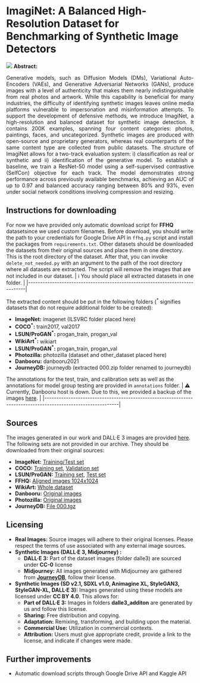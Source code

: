 # ImagiNet: A Balanced High-Resolution Dataset for Benchmarking of Synthetic Image Detectors
![](media/dataset_preview.png)
**Abstract:**
<p align="justify">Generative models, such as Diffusion Models (DMs), Variational    Auto-Encoders (VAEs), and Generative Adversarial Networks (GANs),    produce images with a level of authenticity that makes them nearly    indistinguishable from real photos and artwork. While this capability    is beneficial for many industries, the difficulty of identifying    synthetic images leaves online media platforms vulnerable to    impersonation and misinformation attempts. To support the development    of defensive methods, we introduce ImagiNet, a high-resolution and    balanced dataset for synthetic image detection. It contains 200K    examples, spanning four content categories: photos, paintings, faces,    and uncategorized. Synthetic images are produced with open-source and    proprietary generators, whereas real counterparts of the same content    type are collected from public datasets. The structure of ImagiNet    allows for a two-track evaluation system: i) classification as real    or synthetic and ii) identification of the generative model. To    establish a baseline, we train a ResNet-50 model using a    self-supervised contrastive (SelfCon) objective for each track. The    model demonstrates strong performance across previously available    benchmarks, achieving an AUC of up to 0.97 and balanced accuracy    ranging between 80% and 93%, even under social network conditions    involving compression and resizing. </p>

## Instructions for downloading
For now we have provided only automatic download script for **FFHQ** datasetsince we used custom filenames. Before download, you should write the path to your credentials for Google Drive API in `ffhq.py` script and install the packages from `requirements.txt`. Other datasets should be downloaded the datasets from their original sources and place them in one directory. This is the root directory of the dataset. After that, you can invoke `delete_not_needed.py` with an argument to the path of the root directory where all datasets are extracted. The script will remove the images that are not included in our dataset.
| :information_source: You should place all extracted datasets in one folder. |
|-----------------------------------------------------------------------------|

The extracted content should be put in the following folders (<sup>*</sup> signifies datasets that do not require additional folder to be created):
 - **ImageNet:** imagenet (ILSVRC folder placed here)
 - **COCO<sup>*</sup>:** train2017, val2017
 - **LSUN/ProGAN<sup>*</sup>:** progan_train, progan_val
 - **WikiArt<sup>*</sup>:** wikiart
 - **LSUN/ProGAN<sup>*</sup>:** progan_train, progan_val
 - **Photozilla:** photozilla (dataset and other_dataset placed here)
 - **Danbooru:** danbooru2021
 - **JourneyDB:** journeydb (extracted 000.zip folder renamed to journeydb)

The annotations for the test, train, and calibration sets as well as the annotations for model group testing are provided in `annotations` folder.
| :warning:  Currently, Danbooru host is down. Due to this, we provided a backup of the images [here](https://drive.google.com/file/d/1p0EM6IUAdBhFfdGoLpo0ewhLPXEkA86a/view?usp=sharing).  |
|-------------------------------------------------------------------------------------------------------------|


<!-- To download all the sets automatically, you will need to download the pip packages in `requirements.txt`. After that all the scripts should be invoked in the same directory. 
> [!NOTE]
> You should enter your Kaggle API and Google Drive API credentials in the scripts to download the images automatically. 


After downloading all the sets with the scripts, you can invoke `delete_not_needed.py`, to clear all the images in the directory, not used in the dataset.
-->


## Sources
The images generated in our work and DALL·E 3 images are provided [here](https://drive.google.com/file/d/1uUAoVUcAlUX9ltOXBlf3pKDz3rCKoytk/view?usp=sharing).
The following sets are not provided in our archive. They should be downloaded from their original sources:
 - **ImageNet:** [Training/Test set](https://www.kaggle.com/c/imagenet-object-localization-challenge)
 - **COCO:** [Training set](http://images.cocodataset.org/zips/train2017.zip), [Validation set](http://images.cocodataset.org/zips/val2017.zip)
 - **LSUN/ProGAN:** [Training set](https://drive.google.com/file/d/1iVNBV0glknyTYGA9bCxT_d0CVTOgGcKh/view?usp=sharing), [Test set](https://drive.google.com/file/d/1z_fD3UKgWQyOTZIBbYSaQ-hz4AzUrLC1/view?usp=sharing)
- **FFHQ:** [Aligned images 1024x1024](https://drive.google.com/open?id=1tZUcXDBeOibC6jcMCtgRRz67pzrAHeHL)
- **WikiArt:** [Whole dataset](https://drive.google.com/file/d/1vTChp3nU5GQeLkPwotrybpUGUXj12BTK/view?usp=drivesdk)
- **Danbooru:** [Original images](https://gwern.net/danbooru2021)
- **Photozilla:**  [Original images](https://drive.google.com/file/d/1WkY6rcXMnir8nk4obejVq64h_WrtydVg/view?usp=drive_link)
- **JourneyDB:** [File 000.tgz](https://huggingface.co/datasets/JourneyDB/JourneyDB/blob/main/data/train/imgs/000.tgz)
## Licensing
- **Real Images:** Source images will adhere to their original licenses. Please respect the terms of use associated with any external image sources.
-  **Synthetic Images (DALL·E 3, Midjourney) :**
	- **DALL·E 3:** Part of the dataset images (folder dalle3) are sourced under **CC-0** license
	-  **Midjourney:** All images generated with Midjourney are gathered from **[JourneyDB](https://journeydb.github.io/)**, follow their license.
-   **Synthetic Images (SD v2.1, SDXL v1.0, Animagine XL, StyleGAN3, StyleGAN-XL,  DALL·E 3):** Images generated using these models are licensed under **CC BY 4.0**. This allows for:
	- **Part of DALL·E 3:** Images in folders **dalle3_additon** are generated by us and follow this license.
    -   **Sharing:** Free distribution and copying.
    -   **Adaptation:** Remixing, transforming, and building upon the material.
    -   **Commercial Use:** Utilization in commercial contexts.
    -   **Attribution:** Users must give appropriate credit, provide a link to the license, and indicate if changes were made.
## Further improvements
 - Automatic download scripts through Google Drive API and Kaggle API
